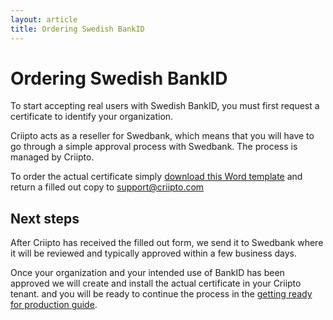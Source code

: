 ```yaml
---
layout: article
title: Ordering Swedish BankID
---
```

# Ordering Swedish BankID

To start accepting real users with Swedish BankID, you must first request a certificate to identify your organization.

Criipto acts as a reseller for Swedbank, which means that you will have to go through a simple approval process with Swedbank. The process is managed by Criipto.

To order the actual certificate simply <a href="/eid-specifics/swedbank-verksamhetsinfo-bankid-template.pdf" download>download this Word template</a> and return a filled out copy to <a href="mailto:support@criipto.com?subject=Swedish BankID for ...">support@criipto.com</a>

## Next steps

After Criipto has received the filled out form, we send it to Swedbank where it will be reviewed and typically approved within a few business days.

Once your organization and your intended use of BankID has been approved we will create and install the actual certificate in your Criipto tenant. and you will be ready to continue the process in the [getting ready for production guide](/how-to/get-ready-for-production).

